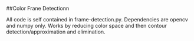##Color Frane Detectionn

All code is self contained in frame-detection.py. Dependencies are opencv and numpy only. Works by reducing color space and then contour detection/approximation and elimination. 


